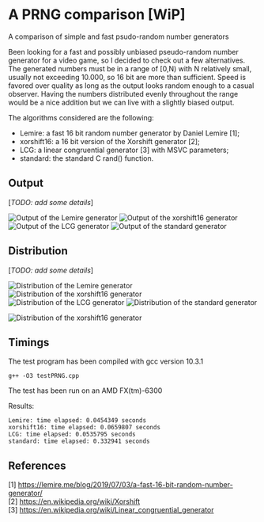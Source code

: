 # A PRNG comparison [WiP]
A comparison of simple and fast psudo-random number generators

Been looking for a fast and possibly unbiased pseudo-random number generator for a video game, so I decided to check out a few alternatives. The generated numbers must be in a range of [0,N) with N relatively small, usually not exceeding 10.000, so 16 bit are more than sufficient. Speed is favored over quality as long as the output looks random enough to a casual observer. Having the numbers distributed evenly throughout the range would be a nice addition but we can live with a slightly biased output.

The algorithms considered are the following:

* Lemire: a fast 16 bit random number generator by Daniel Lemire [1];
* xorshift16: a 16 bit version of the Xorshift generator [2];
* LCG: a linear congruential generator [3] with MSVC parameters;
* standard: the standard C rand() function.

## Output

[_TODO: add some details_]

![Output of the Lemire generator](images/Lemire_dump.png)
![Output of the xorshift16 generator](images/xorshift16_dump.png)
![Output of the LCG generator](images/LCG_dump.png)
![Output of the standard generator](images/standard_dump.png)

## Distribution

[_TODO: add some details_]

![Distribution of the Lemire generator](images/Lemire_distribution.png)
![Distribution of the xorshift16 generator](images/xorshift16_distribution.png)
![Distribution of the LCG generator](images/LCG_distribution.png)
![Distribution of the standard generator](images/standard_distribution.png)


![Distribution of the xorshift16 generator](images/xorshift16_distribution_zoomed.png)

## Timings

The test program has been compiled with gcc version 10.3.1 

`g++ -O3 testPRNG.cpp`

The test has been run on an AMD FX(tm)-6300

Results:
```
Lemire: time elapsed: 0.0454349 seconds
xorshift16: time elapsed: 0.0659807 seconds
LCG: time elapsed: 0.0535795 seconds
standard: time elapsed: 0.332941 seconds
```
## References

[1] https://lemire.me/blog/2019/07/03/a-fast-16-bit-random-number-generator/  
[2] https://en.wikipedia.org/wiki/Xorshift  
[3] https://en.wikipedia.org/wiki/Linear_congruential_generator  
